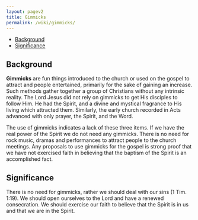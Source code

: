```yaml
---
layout: pagev2
title: Gimmicks
permalink: /wiki/gimmicks/
---
```

- [Background](#background)
- [Significance](#significance)

## Background

**Gimmicks** are fun things introduced to the church or used on the gospel to attract and people entertained, primarily for the sake of gaining an increase. Such methods gather together a group of Christians without any intrinsic reality. The Lord Jesus did not rely on gimmicks to get His disciples to follow Him. He had the Spirit, and a divine and mystical fragrance to His living which attracted them. Similarly, the early church recorded in Acts advanced with only prayer, the Spirit, and the Word.

The use of gimmicks indicates a lack of these three items. If we have the real power of the Spirit we do not need any gimmicks. There is no need for rock music, dramas and performances to attract people to the church meetings. Any proposals to use gimmicks for the gospel is strong proof that we have not exercised faith in believing that the baptism of the Spirit is an accomplished fact.

## Significance

There is no need for gimmicks, rather we should deal with our sins (1 Tim. 1:19). We should open ourselves to the Lord and have a renewed consecration.  We should exercise our faith to believe that the Spirit is in us and that we are in the Spirit.
